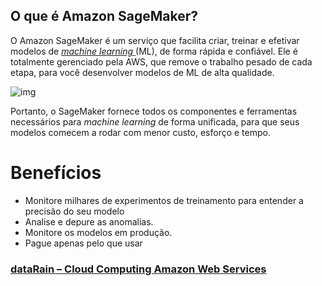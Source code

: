 ## O que é Amazon SageMaker?

O Amazon SageMaker é um serviço que facilita criar, treinar e efetivar modelos de [*machine learning* ](https://www.datarain.com.br/servicos/inteligencia-artificial-machine-learning/)(ML), de forma rápida e confiável. Ele é totalmente gerenciado pela AWS, que remove o trabalho pesado de cada etapa, para você desenvolver modelos de ML de alta qualidade.

![img](https://cache-site.s3.amazonaws.com/wp-content/uploads/2020/08/31122053/sagemaker-300x150.jpg)

Portanto, o SageMaker fornece todos os componentes e ferramentas necessários para *machine learning* de forma unificada, para que seus modelos comecem a rodar com menor custo, esforço e tempo.

# Benefícios

- Monitore milhares de experimentos de treinamento para entender a precisão do seu modelo
- Analise e depure as anomalias.
- Monitore os modelos em produção.
- Pague apenas pelo que usar

[ ](https://www.datarain.com.br/)

### [**dataRain – Cloud Computing Amazon Web Services**](https://www.datarain.com.br/)
